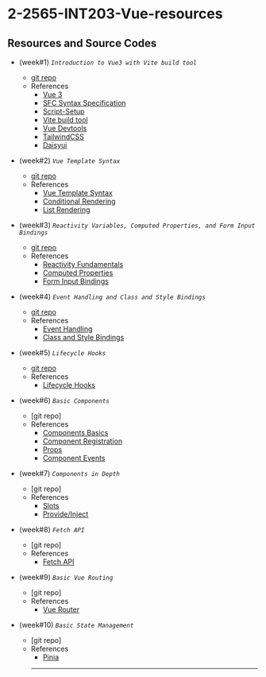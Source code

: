 # 2-2565-INT203-Vue-resources

## Resources and Source Codes

- (week#1) _`Introduction to Vue3 with Vite build tool`_
  - [git repo](https://github.com/umaporn-sup/2-2565-Vue-introduction.git)
  - References
    - [Vue 3](https://v3.vuejs.org/)
    - [SFC Syntax Specification](https://vuejs.org/api/sfc-spec.html)
    - [Script-Setup](https://v3.vuejs.org/api/sfc-script-setup.html#basic-syntax)
    - [Vite build tool](https://vitejs.dev/)
    - [Vue Devtools](https://devtools.vuejs.org/guide/installation.html)
    - [TailwindCSS](https://tailwindcss.com/)
    - [Daisyui](https://daisyui.com/)
- (week#2) _`Vue Template Syntax`_

  - [git repo](https://github.com/umaporn-sup/2-2565-Vue-template-syntax.git)
  - References
    - [Vue Template Syntax](https://vuejs.org/guide/essentials/template-syntax.html)
    - [Conditional Rendering](https://vuejs.org/guide/essentials/conditional.html)
    - [List Rendering](https://vuejs.org/guide/essentials/list.html)

- (week#3) _`Reactivity Variables, Computed Properties, and Form Input Bindings`_

  - [git repo](https://github.com/umaporn-sup/2-2565-Vue-reactive-computed.git)
  - References
    - [Reactivity Fundamentals](https://vuejs.org/guide/essentials/reactivity-fundamentals.html)
    - [Computed Properties](https://vuejs.org/guide/essentials/computed.html)
    - [Form Input Bindings](https://vuejs.org/guide/essentials/forms.html)

- (week#4) _`Event Handling and Class and Style Bindings`_

  - [git repo](https://github.com/umaporn-sup/2-2565-Vue-event-form-binding.git)
  - References
    - [Event Handling](https://vuejs.org/guide/essentials/event-handling.html)
    - [Class and Style Bindings](https://vuejs.org/guide/essentials/class-and-style.html)

- (week#5) _`Lifecycle Hooks`_

  - [git repo](https://github.com/umaporn-sup/2-2565-Vue-LifeCycle.git)
  - References
    - [Lifecycle Hooks](https://vuejs.org/guide/essentials/lifecycle.html#lifecycle-hooks)

- (week#6) _`Basic Components`_

  - [git repo]
  - References
    - [Components Basics](https://vuejs.org/guide/essentials/component-basics.html)
    - [Component Registration](https://vuejs.org/guide/components/registration.html#component-registration)
    - [Props](https://vuejs.org/guide/components/props.html)
    - [Component Events](https://vuejs.org/guide/components/events.html)

- (week#7) _`Components in Depth`_

  - [git repo]
  - References
    - [Slots](https://vuejs.org/guide/components/slots.html)
    - [Provide/Inject](https://vuejs.org/guide/components/provide-inject.html#provide-inject)

- (week#8) _`Fetch API`_

  - [git repo]
  - References
    - [Fetch API](https://developer.mozilla.org/en-US/docs/Web/API/Fetch_API)

- (week#9) _`Basic Vue Routing`_

  - [git repo]
  - References
    - [Vue Router](https://router.vuejs.org/)

- (week#10) _`Basic State Management`_

  - [git repo]
  - References
    - [Pinia](https://pinia.vuejs.org/)
    <hr/>
